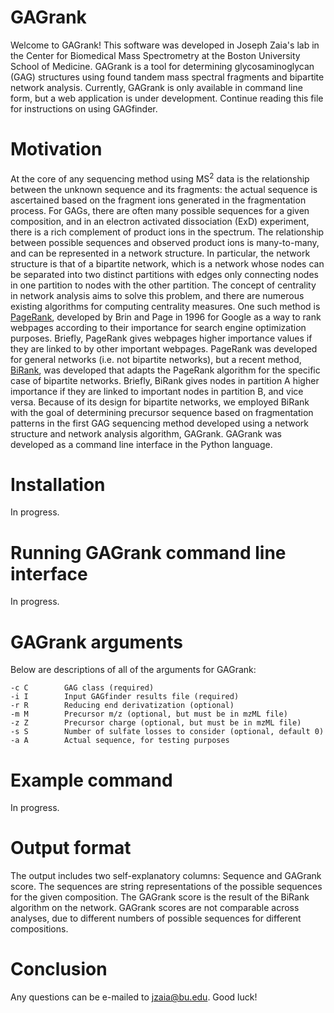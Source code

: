 # GAGrank

Welcome to GAGrank! This software was developed in Joseph Zaia's lab in the Center for Biomedical Mass Spectrometry at the Boston University School of Medicine. GAGrank is a tool for determining glycosaminoglycan (GAG) structures using found tandem mass spectral fragments and bipartite network analysis. Currently, GAGrank is only available in command line form, but a web application is under development. Continue reading this file for instructions on using GAGfinder.

# Motivation

At the core of any sequencing method using MS<sup>2</sup> data is the relationship between the unknown sequence and its fragments: the actual sequence is ascertained based on the fragment ions generated in the fragmentation process. For GAGs, there are often many possible sequences for a given composition, and in an electron activated dissociation (ExD) experiment, there is a rich complement of product ions in the spectrum. The relationship between possible sequences and observed product ions is many-to-many, and can be represented in a network structure. In particular, the network structure is that of a bipartite network, which is a network whose nodes can be separated into two distinct partitions with edges only connecting nodes in one partition to nodes with the other partition. The concept of centrality in network analysis aims to solve this problem, and there are numerous existing algorithms for computing centrality measures. One such method is [PageRank](http://ilpubs.stanford.edu:8090/422/1/1999-66.pdf), developed by Brin and Page in 1996 for Google as a way to rank webpages according to their importance for search engine optimization purposes. Briefly, PageRank gives webpages higher importance values if they are linked to by other important webpages. PageRank was developed for general networks (i.e. not bipartite networks), but a recent method, [BiRank](https://arxiv.org/abs/1708.04396), was developed that adapts the PageRank algorithm for the specific case of bipartite networks. Briefly, BiRank gives nodes in partition A higher importance if they are linked to important nodes in partition B, and vice versa. Because of its design for bipartite networks, we employed BiRank with the goal of determining precursor sequence based on fragmentation patterns in the first GAG sequencing method developed using a network structure and network analysis algorithm, GAGrank. GAGrank was developed as a command line interface in the Python language.

# Installation

In progress.

# Running GAGrank command line interface

In progress.

# GAGrank arguments

Below are descriptions of all of the arguments for GAGrank:

```-h, --help  show this help message and exit
-c C        GAG class (required)
-i I        Input GAGfinder results file (required)
-r R        Reducing end derivatization (optional)
-m M        Precursor m/z (optional, but must be in mzML file)
-z Z        Precursor charge (optional, but must be in mzML file)
-s S        Number of sulfate losses to consider (optional, default 0)
-a A        Actual sequence, for testing purposes
```

# Example command

In progress.

# Output format

The output includes two self-explanatory columns: Sequence and GAGrank score. The sequences are string representations of the possible sequences for the given composition. The GAGrank score is the result of the BiRank algorithm on the network. GAGrank scores are not comparable across analyses, due to different numbers of possible sequences for different compositions.

# Conclusion

Any questions can be e-mailed to jzaia@bu.edu. Good luck!
